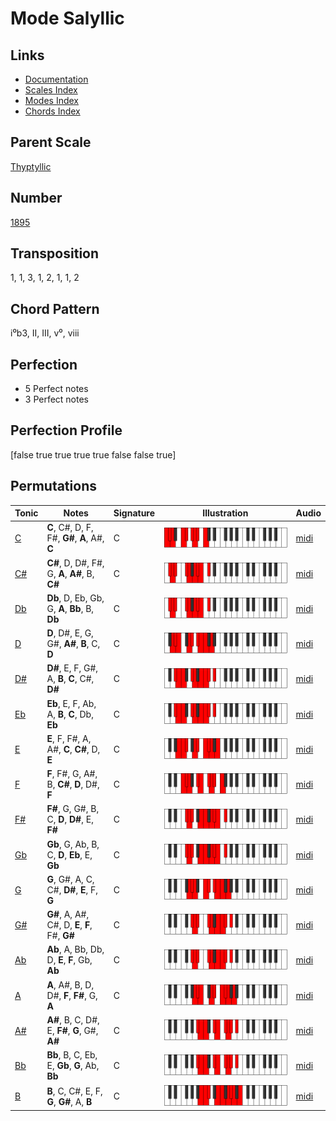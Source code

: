 # Mode Salyllic

## Links

- [Documentation](README.md)
- [Scales Index](Scales.md)
- [Modes Index](Modes.md)
- [Chords Index](Chords.md)

## Parent Scale

[Thyptyllic](ScaleThyptyllic.md)

## Number

[1895](https://ianring.com/musictheory/scales/1895)

## Transposition

1, 1, 3, 1, 2, 1, 1, 2

## Chord Pattern

i⁰b3, II, III, v⁰, viii

## Perfection

- 5 Perfect notes
- 3 Perfect notes

## Perfection Profile

[false true true true true false false true]

## Permutations

| Tonic | Notes | Signature | Illustration | Audio |
|-------|-------|-----------|--------------|-------|
| [C](ModeCNaturalSalyllic.md) | **C**, C#, D, F, F#, **G#**, **A**, A#, **C** | C | ![CNaturalSalyllic](ModeCNaturalSalyllic.png) | [midi](https://github.com/edipermadi/music/blob/main/docs/ModeCNaturalSalyllic.mid?raw=true) |
| [C#](ModeCSharpSalyllic.md) | **C#**, D, D#, F#, G, **A**, **A#**, B, **C#** | C | ![CSharpSalyllic](ModeCSharpSalyllic.png) | [midi](https://github.com/edipermadi/music/blob/main/docs/ModeCSharpSalyllic.mid?raw=true) |
| [Db](ModeDFlatSalyllic.md) | **Db**, D, Eb, Gb, G, **A**, **Bb**, B, **Db** | C | ![DFlatSalyllic](ModeDFlatSalyllic.png) | [midi](https://github.com/edipermadi/music/blob/main/docs/ModeDFlatSalyllic.mid?raw=true) |
| [D](ModeDNaturalSalyllic.md) | **D**, D#, E, G, G#, **A#**, **B**, C, **D** | C | ![DNaturalSalyllic](ModeDNaturalSalyllic.png) | [midi](https://github.com/edipermadi/music/blob/main/docs/ModeDNaturalSalyllic.mid?raw=true) |
| [D#](ModeDSharpSalyllic.md) | **D#**, E, F, G#, A, **B**, **C**, C#, **D#** | C | ![DSharpSalyllic](ModeDSharpSalyllic.png) | [midi](https://github.com/edipermadi/music/blob/main/docs/ModeDSharpSalyllic.mid?raw=true) |
| [Eb](ModeEFlatSalyllic.md) | **Eb**, E, F, Ab, A, **B**, **C**, Db, **Eb** | C | ![EFlatSalyllic](ModeEFlatSalyllic.png) | [midi](https://github.com/edipermadi/music/blob/main/docs/ModeEFlatSalyllic.mid?raw=true) |
| [E](ModeENaturalSalyllic.md) | **E**, F, F#, A, A#, **C**, **C#**, D, **E** | C | ![ENaturalSalyllic](ModeENaturalSalyllic.png) | [midi](https://github.com/edipermadi/music/blob/main/docs/ModeENaturalSalyllic.mid?raw=true) |
| [F](ModeFNaturalSalyllic.md) | **F**, F#, G, A#, B, **C#**, **D**, D#, **F** | C | ![FNaturalSalyllic](ModeFNaturalSalyllic.png) | [midi](https://github.com/edipermadi/music/blob/main/docs/ModeFNaturalSalyllic.mid?raw=true) |
| [F#](ModeFSharpSalyllic.md) | **F#**, G, G#, B, C, **D**, **D#**, E, **F#** | C | ![FSharpSalyllic](ModeFSharpSalyllic.png) | [midi](https://github.com/edipermadi/music/blob/main/docs/ModeFSharpSalyllic.mid?raw=true) |
| [Gb](ModeGFlatSalyllic.md) | **Gb**, G, Ab, B, C, **D**, **Eb**, E, **Gb** | C | ![GFlatSalyllic](ModeGFlatSalyllic.png) | [midi](https://github.com/edipermadi/music/blob/main/docs/ModeGFlatSalyllic.mid?raw=true) |
| [G](ModeGNaturalSalyllic.md) | **G**, G#, A, C, C#, **D#**, **E**, F, **G** | C | ![GNaturalSalyllic](ModeGNaturalSalyllic.png) | [midi](https://github.com/edipermadi/music/blob/main/docs/ModeGNaturalSalyllic.mid?raw=true) |
| [G#](ModeGSharpSalyllic.md) | **G#**, A, A#, C#, D, **E**, **F**, F#, **G#** | C | ![GSharpSalyllic](ModeGSharpSalyllic.png) | [midi](https://github.com/edipermadi/music/blob/main/docs/ModeGSharpSalyllic.mid?raw=true) |
| [Ab](ModeAFlatSalyllic.md) | **Ab**, A, Bb, Db, D, **E**, **F**, Gb, **Ab** | C | ![AFlatSalyllic](ModeAFlatSalyllic.png) | [midi](https://github.com/edipermadi/music/blob/main/docs/ModeAFlatSalyllic.mid?raw=true) |
| [A](ModeANaturalSalyllic.md) | **A**, A#, B, D, D#, **F**, **F#**, G, **A** | C | ![ANaturalSalyllic](ModeANaturalSalyllic.png) | [midi](https://github.com/edipermadi/music/blob/main/docs/ModeANaturalSalyllic.mid?raw=true) |
| [A#](ModeASharpSalyllic.md) | **A#**, B, C, D#, E, **F#**, **G**, G#, **A#** | C | ![ASharpSalyllic](ModeASharpSalyllic.png) | [midi](https://github.com/edipermadi/music/blob/main/docs/ModeASharpSalyllic.mid?raw=true) |
| [Bb](ModeBFlatSalyllic.md) | **Bb**, B, C, Eb, E, **Gb**, **G**, Ab, **Bb** | C | ![BFlatSalyllic](ModeBFlatSalyllic.png) | [midi](https://github.com/edipermadi/music/blob/main/docs/ModeBFlatSalyllic.mid?raw=true) |
| [B](ModeBNaturalSalyllic.md) | **B**, C, C#, E, F, **G**, **G#**, A, **B** | C | ![BNaturalSalyllic](ModeBNaturalSalyllic.png) | [midi](https://github.com/edipermadi/music/blob/main/docs/ModeBNaturalSalyllic.mid?raw=true) |
